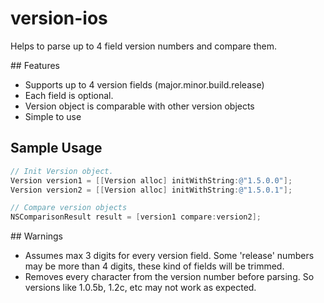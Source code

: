 # version-ios

Helps to parse up to 4 field version numbers and compare them.

## Features
 * Supports up to 4 version fields (major.minor.build.release)
 * Each field is optional.
 * Version object is comparable with other version objects
 * Simple to use

## Sample Usage

```objective-c
// Init Version object.
Version version1 = [[Version alloc] initWithString:@"1.5.0.0"];
Version version2 = [[Version alloc] initWithString:@"1.5.0.1"];

// Compare version objects
NSComparisonResult result = [version1 compare:version2];

````


## Warnings

 * Assumes max 3 digits for every version field. Some 'release' numbers may be more than 4 digits, these kind of fields will be trimmed.
 * Removes every character from the version number before parsing. So versions like 1.0.5b, 1.2c, etc may not work as expected.
